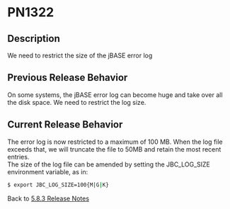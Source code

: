 # PN1322

<PageHeader />

## Description

We need to restrict the size of the jBASE error log

## Previous Release Behavior

On some systems, the jBASE error log can become huge and take over all the disk space.
We need to restrict the log size.

## Current Release Behavior

The error log is now restricted to a maximum of 100 MB. When the log file exceeds that, we will truncate the file to 50MB and retain the most recent entries.  
The size of the log file can be amended by setting the JBC_LOG_SIZE environment variable, as in:

```bash
$ export JBC_LOG_SIZE=100{M|G|K}
```

Back to [5.8.3 Release Notes](./../README.md)

<PageFooter />

